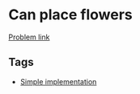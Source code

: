# Can place flowers

[Problem link](https://leetcode.com/problems/can-place-flowers)

## Tags

* [Simple implementation](/README.md#Simple_implementation)
